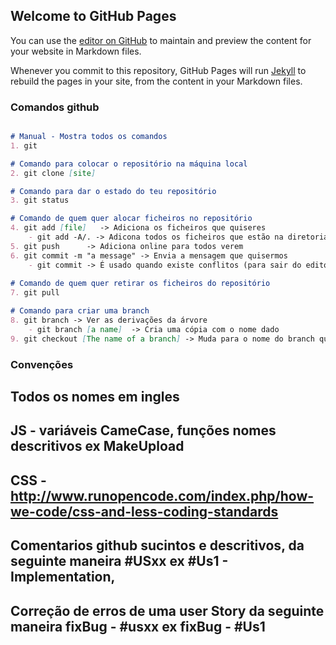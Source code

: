 ## Welcome to GitHub Pages

You can use the [editor on GitHub](https://github.com/Bruno94Santos/ProjectoFinalGrupo19/edit/master/README.md) to maintain and preview the content for your website in Markdown files.

Whenever you commit to this repository, GitHub Pages will run [Jekyll](https://jekyllrb.com/) to rebuild the pages in your site, from the content in your Markdown files.

### Comandos github

```markdown

# Manual - Mostra todos os comandos
1. git 

# Comando para colocar o repositório na máquina local
2. git clone [site]

# Comando para dar o estado do teu repositório
3. git status

# Comando de quem quer alocar ficheiros no repositório
4. git add [file]   -> Adiciona os ficheiros que quiseres
	- git add -A/. -> Adicona todos os ficheiros que estão na diretoria local
5. git push 	 -> Adiciona online para todos verem
6. git commit -m "a message" -> Envia a mensagem que quisermos
	- git commit -> É usado quando existe conflitos (para sair do editor ":wq")
  
# Comando de quem quer retirar os ficheiros do repositório
7. git pull

# Comando para criar uma branch
8. git branch -> Ver as derivações da árvore
	- git branch [a name]  -> Cria uma cópia com o nome dado 
9. git checkout [The name of a branch] -> Muda para o nome do branch que lhe passamos 

```
### Convenções

## Todos os nomes em ingles
## JS - variáveis CameCase, funções nomes descritivos ex MakeUpload
## CSS - http://www.runopencode.com/index.php/how-we-code/css-and-less-coding-standards
## Comentarios github sucintos e descritivos, da seguinte maneira #USxx ex #Us1 - Implementation, 
## Correção de erros de uma user Story da seguinte maneira fixBug - #usxx ex fixBug - #Us1


